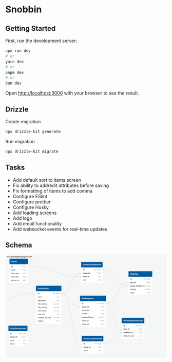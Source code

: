 # Snobbin

## Getting Started

First, run the development server:

```bash
npm run dev
# or
yarn dev
# or
pnpm dev
# or
bun dev
```

Open [http://localhost:3000](http://localhost:3000) with your browser to see the result.

## Drizzle

Create migration

```bash
npx drizzle-kit generate
```

Run migration

```bash
npx drizzle-kit migrate
```

## Tasks

- Add default sort to items screen
- Fix ability to add/edit attributes before saving
- Fix formatting of items to add comma
- Configure ESlint
- Configure prettier
- Configure Husky
- Add loading screens
- Add logo
- Add email functionality
- Add websocket events for real-time updates

## Schema

![DB Schema](/docs/QuickDBD-export.png)
